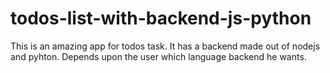 # todos-list-with-backend-js-python

This is an amazing app for todos task. It has a backend made out of nodejs and pyhton.
Depends upon the user which language backend he wants.
